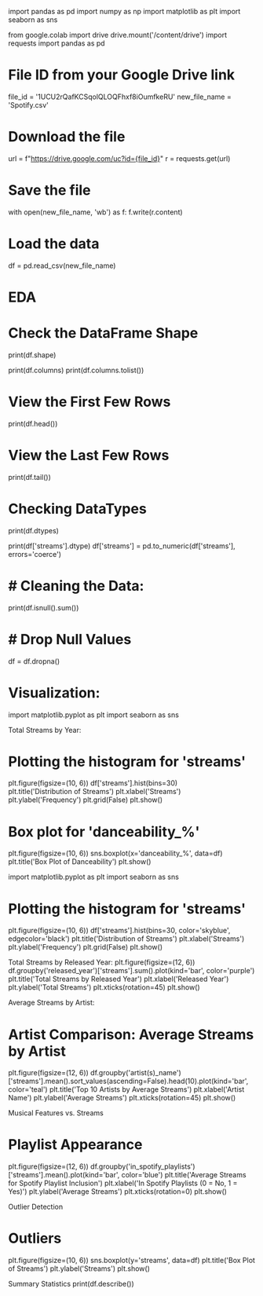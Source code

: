 import pandas as pd
import numpy as np
import matplotlib as plt 
import seaborn as sns

from google.colab import drive
drive.mount('/content/drive')
import requests
import pandas as pd

# File ID from your Google Drive link
file_id = '1UCU2rQafKCSqolQLOQFhxf8iOumfkeRU'
new_file_name = 'Spotify.csv'
# Download the file
url = f"https://drive.google.com/uc?id={file_id}"
r = requests.get(url)

# Save the file
with open(new_file_name, 'wb') as f:
    f.write(r.content)

# Load the data
df = pd.read_csv(new_file_name) 


# EDA

# Check the DataFrame Shape
print(df.shape)

print(df.columns)
print(df.columns.tolist())


# View the First Few Rows
print(df.head())


# View the Last Few Rows
print(df.tail())


# Checking DataTypes
print(df.dtypes)

print(df['streams'].dtype)
df['streams'] = pd.to_numeric(df['streams'], errors='coerce')






# # Cleaning the Data:
print(df.isnull().sum())

# # Drop Null Values
df = df.dropna()


# Visualization:
import matplotlib.pyplot as plt
import seaborn as sns  

Total Streams by Year:
# Plotting the histogram for 'streams'
plt.figure(figsize=(10, 6)) 
df['streams'].hist(bins=30)  
plt.title('Distribution of Streams')
plt.xlabel('Streams')
plt.ylabel('Frequency')
plt.grid(False) 
plt.show()



# Box plot for 'danceability_%'
plt.figure(figsize=(10, 6))
sns.boxplot(x='danceability_%', data=df)
plt.title('Box Plot of Danceability')
plt.show()



import matplotlib.pyplot as plt
import seaborn as sns

# Plotting the histogram for 'streams'
plt.figure(figsize=(10, 6))
df['streams'].hist(bins=30, color='skyblue', edgecolor='black')
plt.title('Distribution of Streams')
plt.xlabel('Streams')
plt.ylabel('Frequency')
plt.grid(False)
plt.show()


Total Streams by Released Year:
plt.figure(figsize=(12, 6))
df.groupby('released_year')['streams'].sum().plot(kind='bar', color='purple')
plt.title('Total Streams by Released Year')
plt.xlabel('Released Year')
plt.ylabel('Total Streams')
plt.xticks(rotation=45)
plt.show()


Average Streams by Artist:
# Artist Comparison: Average Streams by Artist
plt.figure(figsize=(12, 6))
df.groupby('artist(s)_name')['streams'].mean().sort_values(ascending=False).head(10).plot(kind='bar', color='teal')
plt.title('Top 10 Artists by Average Streams')
plt.xlabel('Artist Name')
plt.ylabel('Average Streams')
plt.xticks(rotation=45)
plt.show()


Musical Features vs. Streams
# Playlist Appearance
plt.figure(figsize=(12, 6))
df.groupby('in_spotify_playlists')['streams'].mean().plot(kind='bar', color='blue')
plt.title('Average Streams for Spotify Playlist Inclusion')
plt.xlabel('In Spotify Playlists (0 = No, 1 = Yes)')
plt.ylabel('Average Streams')
plt.xticks(rotation=0)
plt.show()


Outlier Detection
# Outliers
plt.figure(figsize=(10, 6))
sns.boxplot(y='streams', data=df)
plt.title('Box Plot of Streams')
plt.ylabel('Streams')
plt.show()


Summary Statistics
print(df.describe())
